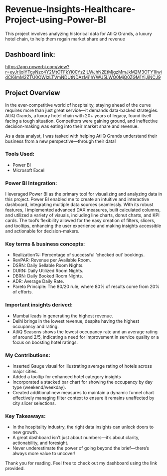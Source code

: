 # Revenue-Insights-Healthcare-Project-using-Power-BI
This project involves analyzing historical data for AtliQ Grands, a luxury hotel chain, to help them regain market share and revenue
## Dashboard link: 
https://app.powerbi.com/view?r=eyJrIjoiYTgyNzc4Y2MtOTFkYi00YzZlLWJhN2EtMjgzMmJkM2M3OTY1IiwidCI6ImM2ZTU0OWIzLTVmNDUtNDAzMi1hYWU5LWQ0MjQ0ZGM1YjJjNCJ9
## Project Overview
In the ever-competitive world of hospitality, staying ahead of the curve requires more than just great service—it demands data-backed strategies. AtliQ Grands, a luxury hotel chain with 20+ years of legacy, found itself facing a tough situation. Competitors were gaining ground, and ineffective decision-making was eating into their market share and revenue.

As a data analyst, I was tasked with helping AtliQ Grands understand their business from a new perspective—through their data!
### Tools Used:
- Power BI
- Microsoft Excel
### Power BI Integration:
I leveraged Power BI as the primary tool for visualizing and analyzing data in this project. Power BI enabled me to create an intuitive and interactive dashboard, integrating multiple data sources seamlessly. With its robust features, I implemented advanced DAX measures, built calculated columns, and utilized a variety of visuals, including line charts, donut charts, and KPI cards. The tool’s flexibility allowed for the easy creation of filters, slicers, and tooltips, enhancing the user experience and making insights accessible and actionable for decision-makers.
### Key terms & business concepts:
- Realization%: Percentage of successful ‘checked out’ bookings.
- RevPAR: Revenue per Available Room.
- DSRN: Daily Sellable Room Nights.
- DURN: Daily Utilized Room Nights.
- DBRN: Daily Booked Room Nights.
- ADR: Average Daily Rate.
- Pareto Principle: The 80/20 rule, where 80% of results come from 20% of efforts.
### Important insights derived:
- Mumbai leads in generating the highest revenue.
- Delhi brings in the lowest revenue, despite having the highest occupancy and rating.
- AtliQ Seasons shows the lowest occupancy rate and an average rating of around 2/5, indicating a need for improvement in service quality or a focus on boosting hotel ratings.
### My Contributions: 
- Inserted Gauge visual for illustrating average rating of hotels across major cities.
- Added a tooltip for enhanced hotel category insights
- Incorporated a stacked bar chart for showing the occupancy by day type (weekend/weekday).
- Created additional new measures to maintain a dynamic funnel chart effectively managing filter context to ensure it remains unaffected by city slicer selections.
### Key Takeaways:
- In the hospitality industry, the right data insights can unlock doors to new growth.
- A great dashboard isn’t just about numbers—it’s about clarity, actionability, and foresight.
-	Never underestimate the power of going beyond the brief—there’s always more value to uncover!


Thank you for reading. Feel free to check out my dashboard using the link provided.


